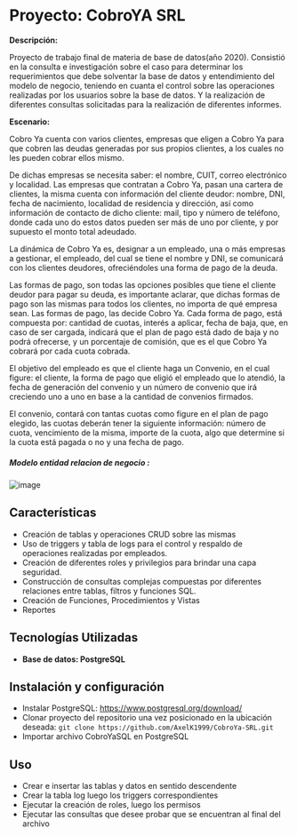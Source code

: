 # Proyecto: CobroYA SRL

**Descripción:**

Proyecto de trabajo final de materia de base de datos(año 2020). Consistió en la consulta e investigación sobre el caso para determinar los requerimientos que debe solventar la base de datos y entendimiento del modelo de negocio, teniendo en cuanta el control sobre las operaciones realizadas por los usuarios sobre la base de datos. Y la realización de diferentes consultas solicitadas para la realización de diferentes informes.

**Escenario:**

Cobro Ya cuenta con varios clientes, empresas que eligen a Cobro Ya para que cobren las deudas generadas por sus propios clientes, a los cuales no les pueden cobrar ellos mismo.

De dichas empresas se necesita saber: el nombre, CUIT, correo electrónico y localidad. Las empresas que contratan a Cobro Ya, pasan una cartera de clientes, la misma cuenta con información del cliente deudor: nombre, DNI, fecha de nacimiento, localidad de residencia y dirección, así como información de contacto de dicho cliente: mail, tipo y número de teléfono, donde cada uno do estos datos pueden ser más de uno por cliente, y por supuesto el monto total adeudado.

La dinámica de Cobro Ya es, designar a un empleado, una o más empresas a gestionar, el empleado, del cual se tiene el nombre y DNI, se comunicará con los clientes deudores, ofreciéndoles una forma de pago de la deuda.

Las formas de pago, son todas las opciones posibles que tiene el cliente deudor para pagar su deuda, es importante aclarar, que dichas formas de pago son las mismas para todos los clientes, no importa de qué empresa sean. Las formas de pago, las decide Cobro Ya. Cada forma de pago, está compuesta por: cantidad de cuotas, interés a aplicar, fecha de baja, que, en caso de ser cargada, indicará que el plan de pago está dado de baja y no podrá ofrecerse, y un porcentaje de comisión, que es el que Cobro Ya cobrará por cada cuota cobrada.

El objetivo del empleado es que el cliente haga un Convenio, en el cual figure: el cliente, la forma de pago que eligió el empleado que lo atendió, la fecha de generación del convenio y un número de convenio que irá creciendo uno a uno en base a la cantidad de convenios firmados.

El convenio, contará con tantas cuotas como figure en el plan de pago elegido, las cuotas deberán tener la siguiente información: número de cuota, vencimiento de la misma, importe de la cuota, algo que determine si la cuota está pagada o no y una fecha de pago.

##### Modelo entidad relacion de negocio :

![image](https://github.com/user-attachments/assets/b5a6d7d3-cb3f-4089-864c-524245266293)


## Características 

- Creación de tablas y operaciones CRUD sobre las mismas
- Uso de triggers y tabla de logs para el control y respaldo de operaciones realizadas por empleados.
- Creación de diferentes roles y privilegios para brindar una capa seguridad.
- Construcción de consultas complejas compuestas por diferentes relaciones entre tablas, filtros y funciones SQL.
- Creación de Funciones, Procedimientos y Vistas
- Reportes

## Tecnologías Utilizadas
- **Base de datos: PostgreSQL** 

## Instalación y configuración
- Instalar PostgreSQL: https://www.postgresql.org/download/
- Clonar proyecto del repositorio una vez posicionado en la ubicación deseada: `git clone https://github.com/AxelK1999/CobroYa-SRL.git`
- Importar archivo CobroYaSQL en PostgreSQL
## Uso
- Crear e insertar las tablas y datos en sentido descendente
- Crear la tabla log luego los triggers correspondientes
- Ejecutar la creación de roles, luego los permisos
- Ejecutar las consultas que desee probar que se encuentran al final del archivo

